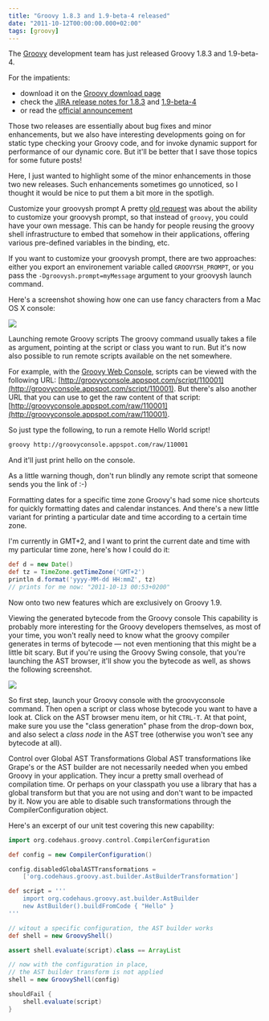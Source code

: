 ```yaml
---
title: "Groovy 1.8.3 and 1.9-beta-4 released"
date: "2011-10-12T00:00:00.000+02:00"
tags: [groovy]
---
```


The [Groovy](http://groovy.codehaus.org) development team has just released Groovy 1.8.3 and 1.9-beta-4.  

For the impatients:

*   download it on the [Groovy download page](http://groovy.codehaus.org/Download)
*   check the [JIRA release notes for 1.8.3](http://jira.codehaus.org/secure/ReleaseNote.jspa?projectId=10242&version=17657) and [1.9-beta-4](http://jira.codehaus.org/secure/ReleaseNote.jspa?projectId=10242&version=17656)
*   or read the [official announcement](http://markmail.org/message/ugk5244bdqkzxfil)

Those two releases are essentially about bug fixes and minor enhancements, but we also have interesting developments going on for static type checking your Groovy code, and for invoke dynamic support for performance of our dynamic core. But it'll be better that I save those topics for some future posts!  

Here, I just wanted to highlight some of the minor enhancements in those two new releases. Such enhancements sometimes go unnoticed, so I thought it would be nice to put them a bit more in the spotligh.  

Customize your groovysh prompt A pretty [old request](http://jira.codehaus.org/browse/GROOVY-2832) was about the ability to customize your groovysh prompt, so that instead of `groovy`, you could have your own message. This can be handy for people reusing the groovy shell infrastructure to embed that somehow in their applications, offering various pre-defined variables in the binding, etc.  

If you want to customize your groovysh prompt, there are two approaches: either you export an environement variable called `GROOVYSH_PROMPT`, or you pass the `-Dgroovysh.prompt=myMessage` argument to your groovysh launch command.  

Here's a screenshot showing how one can use fancy characters from a Mac OS X console:  

![](/img/misc/groovysh+prompt.png)  

Launching remote Groovy scripts The groovy command usually takes a file as argument, pointing at the script or class you want to run. But it's now also possible to run remote scripts available on the net somewhere.  

For example, with the [Groovy Web Console](http://groovyconsole.appspot.com), scripts can be viewed with the following URL: [http://groovyconsole.appspot.com/script/110001](http://groovyconsole.appspot.com/script/110001). But there's also another URL that you can use to get the raw content of that script: [http://groovyconsole.appspot.com/raw/110001](http://groovyconsole.appspot.com/raw/110001).  

So just type the following, to run a remote Hello World script!

```bash
groovy http://groovyconsole.appspot.com/raw/110001
```

And it'll just print hello on the console.  

As a little warning though, don't run blindly any remote script that someone sends you the link of :-)  

Formatting dates for a specific time zone Groovy's had some nice shortcuts for quickly formatting dates and calendar instances. And there's a new little variant for printing a particular date and time according to a certain time zone.  

I'm currently in GMT+2, and I want to print the current date and time with my particular time zone, here's how I could do it:

```groovy
def d = new Date()  
def tz = TimeZone.getTimeZone('GMT+2')  
println d.format('yyyy-MM-dd HH:mmZ', tz)  
// prints for me now: "2011-10-13 00:53+0200"
```

Now onto two new features which are exclusively on Groovy 1.9.  

Viewing the generated bytecode from the Groovy console This capability is probably more interesting for the Groovy developers themselves, as most of your time, you won't really need to know what the groovy compiler generates in terms of bytecode — not even mentioning that this might be a little bit scary. But if you're using the Groovy Swing console, that you're launching the AST browser, it'll show you the bytecode as well, as shows the following screenshot. 

![](/img/misc/bytecode+view.png) 

So first step, launch your Groovy console with the groovyconsole command. Then open a script or class whose bytecode you want to have a look at. Click on the AST browser menu item, or hit `CTRL-T`. At that point, make sure you use the "class generation" phase from the drop-down box, and also select a _class node_ in the AST tree (otherwise you won't see any bytecode at all).  

Control over Global AST Transformations Global AST transformations like Grape's or the AST builder are not necessarily needed when you embed Groovy in your application. They incur a pretty small overhead of compilation time. Or perhaps on your classpath you use a library that has a global transform but that you are not using and don't want to be impacted by it. Now you are able to disable such transformations through the CompilerConfiguration object.  

Here's an excerpt of our unit test covering this new capability:

```groovy
import org.codehaus.groovy.control.CompilerConfiguration  

def config = new CompilerConfiguration()  

config.disabledGlobalASTTransformations =   
    ['org.codehaus.groovy.ast.builder.AstBuilderTransformation']  

def script = '''  
    import org.codehaus.groovy.ast.builder.AstBuilder  
    new AstBuilder().buildFromCode { "Hello" }  
'''

// witout a specific configuration, the AST builder works  
def shell = new GroovyShell()  

assert shell.evaluate(script).class == ArrayList  

// now with the configuration in place,   
// the AST builder transform is not applied  
shell = new GroovyShell(config)  

shouldFail {  
    shell.evaluate(script)  
}
```